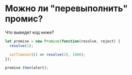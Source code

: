 
# Можно ли "перевыполнить" промис?


Что выведет код ниже?

```js
let promise = new Promise(function(resolve, reject) {
  resolve(1);

  setTimeout(() => resolve(2), 1000);
});

promise.then(alert);
```
